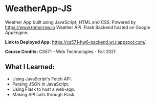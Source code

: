 # WeatherApp-JS
Weather App built using JavaScript, HTML and CSS. Powered by https://www.tomorrow.io Weather API. Flask Backend hosted on Google AppEngine. 

**Link to Deployed App:** https://cs571-hw6-backend.wl.r.appspot.com/.

**Course Credits:** CS571 - Web Technologies - Fall 2021.

## What I Learned:
* Using JavaScript's Fetch API.
* Parsing JSON in JavaScript. 
* Using Flask to host a web-app. 
* Making API calls through Flask.
